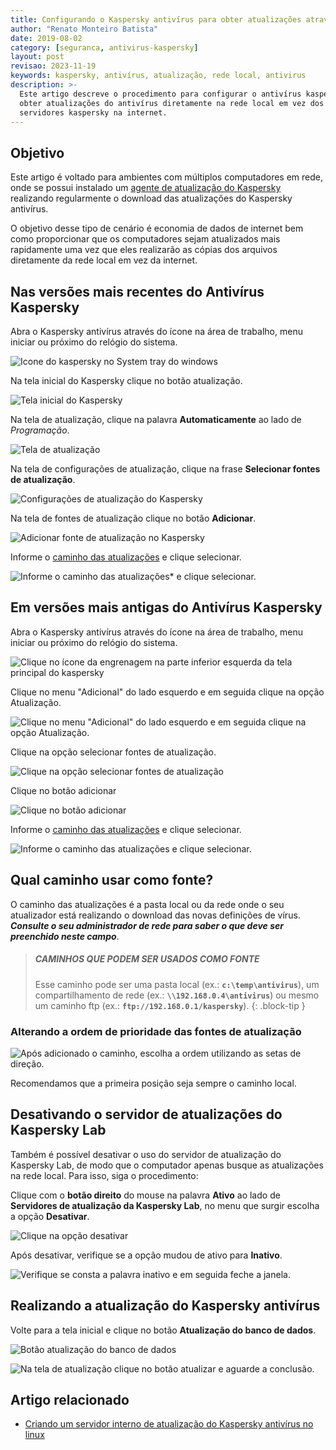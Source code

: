 ```yaml
---
title: Configurando o Kaspersky antivírus para obter atualizações através da rede local
author: "Renato Monteiro Batista"
date: 2019-08-02
category: [seguranca, antivirus-kaspersky]
layout: post
revisao: 2023-11-19
keywords: kaspersky, antivírus, atualização, rede local, antivirus
description: >-
  Este artigo descreve o procedimento para configurar o antivírus kaspersky para
  obter atualizações do antivírus diretamente na rede local em vez dos
  servidores kaspersky na internet.
---
```


## Objetivo

Este artigo é voltado para ambientes com múltiplos computadores em rede, onde se possui instalado um [agente de atualização do Kaspersky](https://support.kaspersky.com/updater3#downloads) realizando regularmente o download das atualizações do Kaspersky antivírus.

O objetivo desse tipo de cenário é economia de dados de internet bem como proporcionar que os computadores sejam atualizados mais rapidamente uma vez que eles realizarão as cópias dos arquivos diretamente da rede local em vez da internet.

## Nas versões mais recentes do Antivírus Kaspersky

Abra o Kaspersky antivírus através do ícone na área de trabalho, menu iniciar ou próximo do relógio do sistema.

![Icone do kaspersky no System tray do windows]({{site.img}}windows-kaspersky-system-tray.png)

Na tela inicial do Kaspersky clique no botão atualização.

![Tela inicial do Kaspersky]({{site.img}}kaspersky-tela-inicial.png)

Na tela de atualização, clique na palavra **Automaticamente** ao lado de *Programação*.

![Tela de atualização]({{site.img}}kaspersky-tela-atualizacao.png)

Na tela de configurações de atualização, clique na frase **Selecionar fontes de atualização**.

![Configurações de atualização do Kaspersky]({{site.img}}kaspersky-novo-selecionar-fonte-atualizacao.png)

Na tela de fontes de atualização clique no botão **Adicionar**.

![Adicionar fonte de atualização no Kaspersky]({{site.img}}kaspersky-novo-adicionar-fonte-atualizacao.png)

Informe o [caminho das atualizações](#qual-caminho-usar-como-fonte) e clique selecionar.

![Informe o caminho das atualizações\* e clique selecionar.]({{site.img}}kaspersky-informar-caminho-atualizacao.png)

## Em versões mais antigas do Antivírus Kaspersky

Abra o Kaspersky antivírus através do ícone na área de trabalho, menu iniciar ou próximo do relógio do sistema.

![Clique no ícone da engrenagem na parte inferior esquerda da tela principal do kaspersky]({{site.img}}kaspersky-botao-configuracoes.png)

Clique no menu "Adicional" do lado esquerdo e em seguida clique na opção Atualização.

![Clique no menu "Adicional" do lado esquerdo e em seguida clique na opção Atualização.]({{site.img}}kaspersky-configuracoes-atualizacao.png)

Clique na opção selecionar fontes de atualização.

![Clique na opção selecionar fontes de atualização]({{site.img}}kaspersky-selecionar-fonte-atualizacao.png)

Clique no botão adicionar

![Clique no botão adicionar]({{site.img}}kaspersky-adicionar-fonte-atualizacao.png)

Informe o [caminho das atualizações](#qual-caminho-usar-como-fonte) e clique selecionar.

![Informe o caminho das atualizações e clique selecionar.]({{site.img}}kaspersky-informar-caminho-atualizacao.png)

## Qual caminho usar como fonte?

O caminho das atualizações é a pasta local ou da rede onde o seu atualizador está realizando o download das novas definições de vírus. _**Consulte o seu administrador de rede para saber o que deve ser preenchido neste campo**_.

> ##### CAMINHOS QUE PODEM SER USADOS COMO FONTE
>
>Esse caminho pode ser uma pasta local (ex.: **`c:\temp\antivirus`**), um compartilhamento de rede (ex.: **`\\192.168.0.4\antivirus`**) ou mesmo um caminho ftp (ex.: **`ftp://192.168.0.1/kaspersky`**).
{: .block-tip }

### Alterando a ordem de prioridade das fontes de atualização
![Após adicionado o caminho, escolha a ordem utilizando as setas de direção.]({{site.img}}kaspersky-alterar-ordem-fonte-atualizacao.png)

Recomendamos que a primeira posição seja sempre o caminho local.

## Desativando o servidor de atualizações do Kaspersky Lab

Também é possível desativar o uso do servidor de atualização do Kaspersky Lab, de modo que o computador apenas busque as atualizações na rede local. Para isso, siga o procedimento:

Clique com o **botão direito** do mouse na palavra **Ativo** ao lado de **Servidores de atualização da Kaspersky Lab**, no menu que surgir escolha a opção **Desativar**.

![Clique na opção desativar]({{site.img}}kaspersky-desativar-fonte-atualizacao.png)

Após desativar, verifique se a opção mudou de ativo para **Inativo**.

![Verifique se consta a palavra inativo e em seguida feche a janela.]({{site.img}}kaspersky-desativar-fonte-atualizacao.png)

## Realizando a atualização do Kaspersky antivírus

Volte para a tela inicial e clique no botão **Atualização do banco de dados**.

![Botão atualização do banco de dados]({{site.img}}kaspersky-botao-atualizacao.png)

![Na tela de atualização clique no botão atualizar e aguarde a conclusão.]({{site.img}}kaspersky-botao-atualizar.png)

## Artigo relacionado

* [Criando um servidor interno de atualização do Kaspersky antivírus no linux](/ajuda/seguranca/antivirus-kaspersky/criando-um-servidor-interno-de-atualizacao-do-kaspersky-antivirus-no-linux)

